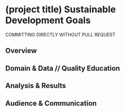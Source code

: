 # (project title) Sustainable Development Goals

COMMITTING DIRECTLY WITHOUT PULL REQUEST

<!-- intro + motivation -->

## Overview

<!--
  - question(s)
  - audience
  - call(s) to action
-->

## Domain & Data // Quality Education

<!--
  - define domain of your project 
  - how you modeled it
  - possible short-comings in your model
-->

## Analysis & Results

<!--
  - how did you analyze the data
  - what were the results
  - how do you interpret the results
-->

## Audience & Communication

<!--
  - who are you communicating your results to
  - what message are you trying to get across
  - why did you choose the presentation format you did
-->
